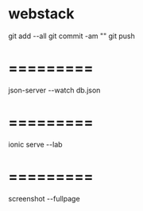 # webstack
git add --all
git commit -am "<commit message>"
git push

# =========
json-server --watch db.json

# =========
ionic serve --lab

# =========
screenshot --fullpage